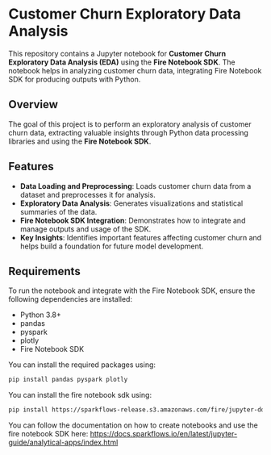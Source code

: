 # Customer Churn Exploratory Data Analysis

This repository contains a Jupyter notebook for **Customer Churn Exploratory Data Analysis (EDA)** using the **Fire Notebook SDK**. The notebook helps in analyzing customer churn data, integrating Fire Notebook SDK for producing outputs with Python.

## Overview

The goal of this project is to perform an exploratory analysis of customer churn data, extracting valuable insights through Python data processing libraries and using the **Fire Notebook SDK**.

## Features

- **Data Loading and Preprocessing**: Loads customer churn data from a dataset and preprocesses it for analysis.
- **Exploratory Data Analysis**: Generates visualizations and statistical summaries of the data.
- **Fire Notebook SDK Integration**: Demonstrates how to integrate and manage outputs and usage of the SDK.
- **Key Insights**: Identifies important features affecting customer churn and helps build a foundation for future model development.

## Requirements

To run the notebook and integrate with the Fire Notebook SDK, ensure the following dependencies are installed:

- Python 3.8+
- pandas
- pyspark
- plotly
- Fire Notebook SDK

You can install the required packages using:

```bash
pip install pandas pyspark plotly
```
You can install the fire notebook sdk using:
```bash
pip install https://sparkflows-release.s3.amazonaws.com/fire/jupyter-docker/firenotebookwheel/fire_notebook-3.1.0-py3-none-any.whl
```

You can follow the documentation on how to create notebooks and use the fire notebook SDK here: 
https://docs.sparkflows.io/en/latest/jupyter-guide/analytical-apps/index.html
